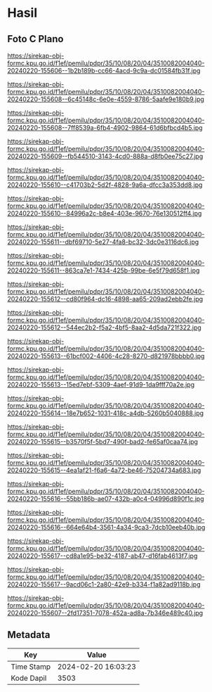 # Hasil

## Foto C Plano

https://sirekap-obj-formc.kpu.go.id/f1ef/pemilu/pdpr/35/10/08/20/04/3510082004040-20240220-155606--1b2b189b-cc66-4acd-9c9a-dc01584fb31f.jpg

https://sirekap-obj-formc.kpu.go.id/f1ef/pemilu/pdpr/35/10/08/20/04/3510082004040-20240220-155608--6c45148c-6e0e-4559-8786-5aafe9e180b9.jpg

https://sirekap-obj-formc.kpu.go.id/f1ef/pemilu/pdpr/35/10/08/20/04/3510082004040-20240220-155608--7ff8539a-6fb4-4902-9864-61d6bfbcd4b5.jpg

https://sirekap-obj-formc.kpu.go.id/f1ef/pemilu/pdpr/35/10/08/20/04/3510082004040-20240220-155609--fb544510-3143-4cd0-888a-d8fb0ee75c27.jpg

https://sirekap-obj-formc.kpu.go.id/f1ef/pemilu/pdpr/35/10/08/20/04/3510082004040-20240220-155610--c41703b2-5d2f-4828-9a6a-dfcc3a353dd8.jpg

https://sirekap-obj-formc.kpu.go.id/f1ef/pemilu/pdpr/35/10/08/20/04/3510082004040-20240220-155610--84996a2c-b8e4-403e-9670-76e130512ff4.jpg

https://sirekap-obj-formc.kpu.go.id/f1ef/pemilu/pdpr/35/10/08/20/04/3510082004040-20240220-155611--dbf69710-5e27-4fa8-bc32-3dc0e3116dc6.jpg

https://sirekap-obj-formc.kpu.go.id/f1ef/pemilu/pdpr/35/10/08/20/04/3510082004040-20240220-155611--863ca7e1-7434-425b-99be-6e5f79d658f1.jpg

https://sirekap-obj-formc.kpu.go.id/f1ef/pemilu/pdpr/35/10/08/20/04/3510082004040-20240220-155612--cd80f964-dc16-4898-aa65-209ad2ebb2fe.jpg

https://sirekap-obj-formc.kpu.go.id/f1ef/pemilu/pdpr/35/10/08/20/04/3510082004040-20240220-155612--544ec2b2-f5a2-4bf5-8aa2-4d5da721f322.jpg

https://sirekap-obj-formc.kpu.go.id/f1ef/pemilu/pdpr/35/10/08/20/04/3510082004040-20240220-155613--61bcf002-4406-4c28-8270-d821978bbbb0.jpg

https://sirekap-obj-formc.kpu.go.id/f1ef/pemilu/pdpr/35/10/08/20/04/3510082004040-20240220-155613--15ed7ebf-5309-4aef-91d9-1da9fff70a2e.jpg

https://sirekap-obj-formc.kpu.go.id/f1ef/pemilu/pdpr/35/10/08/20/04/3510082004040-20240220-155614--18e7b652-1031-418c-a4db-5260b5040888.jpg

https://sirekap-obj-formc.kpu.go.id/f1ef/pemilu/pdpr/35/10/08/20/04/3510082004040-20240220-155615--b3570f5f-5bd7-490f-bad2-fe65af0caa74.jpg

https://sirekap-obj-formc.kpu.go.id/f1ef/pemilu/pdpr/35/10/08/20/04/3510082004040-20240220-155615--4ea1af21-f6a6-4a72-be46-75204734a683.jpg

https://sirekap-obj-formc.kpu.go.id/f1ef/pemilu/pdpr/35/10/08/20/04/3510082004040-20240220-155616--55bb186b-ae07-432b-a0c4-04996d890f1c.jpg

https://sirekap-obj-formc.kpu.go.id/f1ef/pemilu/pdpr/35/10/08/20/04/3510082004040-20240220-155616--664e64b4-3561-4a34-9ca3-7dcb10eeb40b.jpg

https://sirekap-obj-formc.kpu.go.id/f1ef/pemilu/pdpr/35/10/08/20/04/3510082004040-20240220-155617--cd8a1e95-be32-4187-ab47-d16fab4613f7.jpg

https://sirekap-obj-formc.kpu.go.id/f1ef/pemilu/pdpr/35/10/08/20/04/3510082004040-20240220-155617--9acd06c1-2a80-42e9-b334-f1a82ad9118b.jpg

https://sirekap-obj-formc.kpu.go.id/f1ef/pemilu/pdpr/35/10/08/20/04/3510082004040-20240220-155607--2fd17351-7078-452a-ad8a-7b346e489c40.jpg


## Metadata

| Key        | Value               |
| ---------- | ------------------- |
| Time Stamp | 2024-02-20 16:03:23 |
| Kode Dapil | 3503                |



